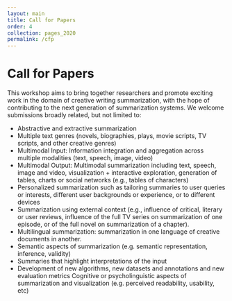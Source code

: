 ```yaml
---
layout: main
title: Call for Papers
order: 4
collection: pages_2020
permalink: /cfp
---
```

<!-- # NEW: Present your "Findings of EMNLP" papers at our workshop

We invited the authors of the accepted "Findings of EMNLP" papers to present at our workshop!
We welcome any papers fitted in our workshop CFP topics.
You can submit your papers to our submission system (https://www.softconf.com/emnlp2020/intex-sempar2020/), or directly email us at intex-sempar@googlegroups.com with your paper information.
 -->

# Call for Papers
This workshop aims to bring together researchers and promote exciting work in the domain of creative writing summarization, with the hope of contributing to the next generation of summarization systems. We welcome submissions broadly related, but not limited to:

- Abstractive and extractive summarization
- Multiple text genres (novels, biographies, plays, movie scripts, TV scripts, and other creative genres)
- Multimodal Input: Information integration and aggregation across multiple modalities (text, speech, image, video)
- Multimodal Output: Multimodal summarization including text, speech, image and video, visualization + interactive exploration, generation of tables, charts or social networks (e.g., tables of characters)
- Personalized summarization such as tailoring summaries to user queries or interests, different user backgrounds or experience, or to different devices
- Summarization using external context (e.g., influence of critical, literary or user reviews, influence of the full TV series on summarization of one episode, or of the full novel on summarization of a chapter). 
- Multilingual summarization: summarization in one language of creative documents in another.
- Semantic aspects of summarization (e.g. semantic representation, inference, validity)
- Summaries that highlight interpretations of the input
- Development of new algorithms, new datasets and annotations and new evaluation metrics
Cognitive or psycholinguistic aspects of summarization and visualization (e.g. perceived readability, usability, etc)



<!-- ## Important Dates
- <s>**August 14, 2020**:              Submission deadline</s>
- **August 21, 2020**:              Submission deadline extended!
- **August 22-September 14, 2020**: Review Period
- **September 15, 2020**:           Retraction of workshop papers accepted for EMNLP (main conference)
- **September 29, 2020**:           Notification of acceptance
- **October 10, 2020**:             Camera-ready version deadline
- **November 19, 2020**:            Workshop (Online)

All deadlines are 11:59 PM UTC -12h (Anywhere on Earth).


## Submission Guidelines
Submissions should be at most 8 pages of content, plus unlimited pages for references.
Accepted papers will be given 1 additional content page, so that reviewers' comments can be taken into account. 
Please use the [standard ACL style files](https://2020.emnlp.org/call-for-papers) to format your papers and submit them electronically via our [submission site](https://www.softconf.com/emnlp2020/intex-sempar2020/).
Our reviewing policy is double-blind, and the submissions should be fully anonymized.
We also allow submissions that are under review in other venues or have preprint versions.
Especially, you can submit your EMNLP 2020 submissions to this workshop as well. -->


